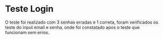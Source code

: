 # Teste Login
O teste foi realizado com 3 senhas erradas e 1 correta, foram verificados os teste do input email e senha, onde foi constatado apos o teste que funcionam sem erros.

